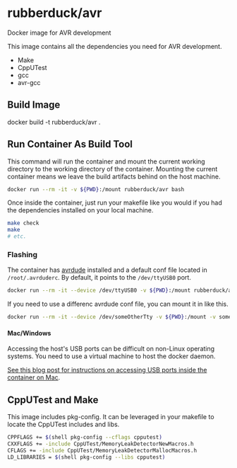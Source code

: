 # rubberduck/avr

Docker image for AVR development

This image contains all the dependencies you need for AVR development.

- Make
- CppUTest
- gcc
- avr-gcc

## Build Image

docker build -t rubberduck/avr .

## Run Container As Build Tool

This command will run the container and mount the current working directory to the working directory of the container. Mounting the current container means we leave the build artifacts behind on the host machine.

```bash
docker run --rm -it -v ${PWD}:/mount rubberduck/avr bash
```

Once inside the container, just run your makefile like you would if you had the dependencies installed on your local machine.

```bash
make check
make 
# etc.
```

### Flashing

The container has [avrdude](https://www.nongnu.org/avrdude/user-manual/avrdude_10.html) installed and a default conf file located in `/root/.avrduderc`.
By default, it points to the `/dev/ttyUSB0` port.

```bash
docker run --rm -it --device /dev/ttyUSB0 -v ${PWD}:/mount rubberduck/avr bash
```

If you need to use a differenc avrdude conf file, you can mount it in like this.

```bash
docker run --rm -it --device /dev/someOtherTty -v ${PWD}:/mount -v someOtherAvrdude.conf:/root/.avrduderc rubberduck/avr bash
```

#### Mac/Windows

Accessing the host's USB ports can be difficult on non-Linux operating systems.
You need to use a virtual machine to host the docker daemon.

[See this blog post for instructions on accessing USB ports inside the container on Mac](https://christopherjmcclellan.wordpress.com/2019/04/21/using-usb-with-docker-for-mac/).

## CppUTest and Make

This image includes pkg-config.
It can be leveraged in your makefile to locate the CppUTest includes and libs.

```bash
CPPFLAGS += $(shell pkg-config --cflags cpputest)
CXXFLAGS += -include CppUTest/MemoryLeakDetectorNewMacros.h
CFLAGS += -include CppUTest/MemoryLeakDetectorMallocMacros.h
LD_LIBRARIES = $(shell pkg-config --libs cpputest)
```
